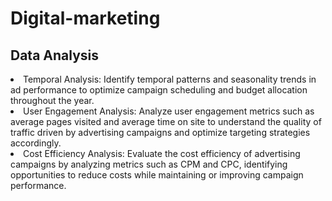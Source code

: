 # Digital-marketing

## Data Analysis
<li>Temporal Analysis: Identify temporal patterns and seasonality trends in ad performance
										to optimize campaign scheduling and budget allocation throughout the year.</li>
									<li>User Engagement Analysis: Analyze user engagement metrics such as average pages
										visited and average time on site to understand the quality of traffic driven by advertising
										campaigns and optimize targeting strategies accordingly.</li>
									<li>Cost Efficiency Analysis: Evaluate the cost efficiency of advertising campaigns by
										analyzing metrics such as CPM and CPC, identifying opportunities to reduce costs while
										maintaining or improving campaign performance.</li>
